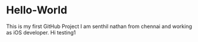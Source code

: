 # Hello-World
This is my first GitHub Project
I am senthil nathan from chennai and working as iOS developer. Hi testing1
